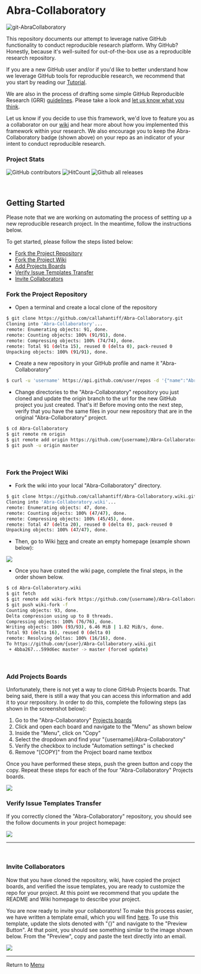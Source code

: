 # Abra-Collaboratory
<img src="https://img.shields.io/badge/ReproducibleResearch-AbraCollaboratory-magenta.svg?style=plastic" alt="git-AbraCollaboratory">

This repository documents our attempt to leverage native GitHub functionality to conduct reproducible research platform. Why GitHub? Honestly, because it's well-suited for out-of-the-box use as a reproducible research repository.

If you are a new GitHub user and/or if you'd like to better understand how we leverage GitHub tools for reproducible research, we recommend that you start by reading our [Tutorial](https://github.com/callahantiff/Abra-Collaboratory/wiki/Using-GitHub-as-a-Reproducible-Research-Platform).

We are also in the process of drafting some simple GitHub Reproducible Research (GRR) [guidelines](https://github.com/callahantiff/Abra-Collaboratory/wiki/My-Reproducible-Repository-Guidelines-%F0%9F%98%83). Please take a look and [let us know what you think](https://github.com/callahantiff/Abra-Collaboratory/issues/new?assignees=callahantiff&labels=wiki&template=wiki.md&title=Wiki%3A+Briefly+describe+task).

Let us know if you decide to use this framework, we'd love to feature you as a collaborator on our [wiki](https://github.com/callahantiff/Abra-Collaboratory/wiki) and hear more about how you implemented this framework within your research. We also encourage you to keep the Abra-Collaboratory badge (shown above) on your repo as an indicator of your intent to conduct reproducible research.

### Project Stats

![GitHub contributors](https://img.shields.io/github/contributors/callahantiff/Abra-Collaboratory.svg?color=yellow&style=flat-square) ![HitCount](http://hits.dwyl.com/callahantiff/Abra-Collaboratory.svg&style=flat-square) ![Github all releases](https://img.shields.io/github/downloads/callahantiff/Abra-Collaboratory/total.svg?color=dodgerblue&style=flat-square)

<br>

## Getting Started  
Please note that we are working on automating the process of settting up a new reproducible research project. In the meantime, follow the instructions below.

To get started, please follow the steps listed below:
* [Fork the Project Repository](#fork-the-project-repository)
* [Fork the Project Wiki](#fork-the-project-wiki)
* [Add Projects Boards](#add-projects-boards)
* [Verify Issue Templates Transfer](#verify-issue-templates-transfer)
* [Invite Collaborators](#invite-collaborators)


### Fork the Project Repository
- Open a terminal and create a local clone of the repository
```bash
$ git clone https://github.com/callahantiff/Abra-Collaboratory.git
Cloning into 'Abra-Collaboratory'...
remote: Enumerating objects: 91, done.
remote: Counting objects: 100% (91/91), done.
remote: Compressing objects: 100% (74/74), done.
remote: Total 91 (delta 15), reused 0 (delta 0), pack-reused 0
Unpacking objects: 100% (91/91), done.
```

- Create a new repository in your GitHub profile and name it "Abra-Collaboratory"
```bash
$ curl -u 'username' https://api.github.com/user/repos -d '{"name":"Abra-Collaboratory"}'
```

- Change directories to the "Abra-Collaboratory" repository you just cloned and update the origin branch to the url for the new GitHub project you just created. That's it! Before moving onto the next step, verify that you have the same files in your new repository that are in the original "Abra-Collaboratory" project.
```bash
$ cd Abra-Collaboratory
$ git remote rm origin
$ git remote add origin https://github.com/{username}/Abra-Collaboratory.git
$ git push -u origin master
```

<br>

### Fork the Project Wiki
- Fork the wiki into your local "Abra-Collaboratory" directory.

```bash
$ git clone https://github.com/callahantiff/Abra-Collaboratory.wiki.git
Cloning into 'Abra-Collaboratory.wiki'...
remote: Enumerating objects: 47, done.
remote: Counting objects: 100% (47/47), done.
remote: Compressing objects: 100% (45/45), done.
remote: Total 47 (delta 20), reused 0 (delta 0), pack-reused 0
Unpacking objects: 100% (47/47), done.
```

- Then, go to Wiki [here](https://github.com/username/Abra-Collaboratory/wiki) and create an empty homepage (example shown below):
<img src="https://github.com/callahantiff/Abra-Collaboratory/blob/master/resources/documentation/images/wiki/wiki_clone.png">

- Once you have crated the wiki page, complete the final steps, in the order shown below.
```bash
$ cd Abra-Collaboratory.wiki
$ git fetch
$ git remote add wiki-fork https://github.com/{username}/Abra-Collaboratory.wiki.git
$ git push wiki-fork -f
Counting objects: 93, done.
Delta compression using up to 8 threads.
Compressing objects: 100% (76/76), done.
Writing objects: 100% (93/93), 6.46 MiB | 1.82 MiB/s, done.
Total 93 (delta 16), reused 0 (delta 0)
remote: Resolving deltas: 100% (16/16), done.
To https://github.com/{user}/Abra-Collaboratory.wiki.git
 + 4bba267...599d6ec master -> master (forced update)
```

<br>

### Add Projects Boards 
Unfortunately, there is not yet a way to clone GitHub Projects boards. That being said, there is still a way that you can access this information and add it to your rerpository. In order to do this, complete the following steps (as shown in the screenshot below):
  1. Go to the "Abra-Collaboratory" [Projects boards](https://github.com/callahantiff/Abra-Collaboratory/projects)
  2. Click and open each board and navigate to the "Menu" as shown below
  3. Inside the "Menu", click on "Copy"
  4. Select the dropdown and find your "{username}/Abra-Collaboratory"
  5. Verify the checkbox to include "Automation settings" is checked
  6. Remove "[COPY]" from the Project board name textbox

Once you have performed these steps, push the green button and copy the copy. Repeat these steps for each of the four "Abra-Collaboratory" Projects boards.

<img src="https://github.com/callahantiff/Abra-Collaboratory/blob/master/resources/documentation/images/wiki/git_projects.png">

<br>

### Verify Issue Templates Transfer
If you correctly cloned the "Abra-Collaboratory" repository, you should see the follow documents in your project homepage:

<img src="https://github.com/callahantiff/Abra-Collaboratory/blob/master/resources/documentation/images/wiki/cloned_repo.png">

***

<br>

### Invite Collaborators
Now that you have cloned the repository, wiki, have copied the project boards, and verified the issue templates, you are ready to customize the repo for your project. At this point we recommend that you update the README and Wiki homepage to describe your project.

You are now ready to invite your collaborators! To make this process easier, we have written a template email, which you will find [here](https://github.com/callahantiff/Abra-Collaboratory/blob/master/resources/New_Collaborators_Invitation_Email.md). To use this template, update the slots denoted with "{}" and navigate to the "Preview Button". At that point, you should see something similar to the image shown below. From the "Preview", copy and paste the text directly into an email.

<img src="https://github.com/callahantiff/Abra-Collaboratory/blob/master/resources/documentation/images/wiki/collaborator-email.png">

_____

Return to [Menu](#getting-started)
